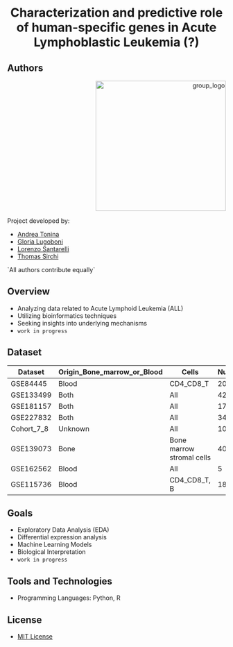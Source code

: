 <h1 align="center">Characterization and predictive role of human-specific genes in Acute Lymphoblastic Leukemia (?)</h1>

## Authors
<p align="right">
  <img src="https://github.com/iamandreatonina/Acute_Lymphoid_Leukemia_Project/blob/7ca87024738060e9759e61d6bab092412cec4f6a/Images/temp_new_logo.jpeg" width = 300 alt="group_logo">

Project developed by: 
  * [Andrea Tonina](https://github.com/iamandreatonina)
  * [Gloria Lugoboni](https://github.com/GloriaLugoboni)
  * [Lorenzo Santarelli](https://github.com/Lor-Santa)
  * [Thomas Sirchi](https://github.com/Thokas99)
</p>
`All authors contribute equally`

## Overview
- Analyzing data related to Acute Lymphoid Leukemia (ALL)
- Utilizing bioinformatics techniques
- Seeking insights into underlying mechanisms
- `work in progress`

## Dataset
| Dataset    | Origin_Bone_marrow_or_Blood | Cells                     | Number_Samples | N_Healty_sample | N_tumor_sample | Pediatric_Adult |
|------------|-----------------------------|---------------------------|----------------|-----------------|----------------|-----------------|
| GSE84445   | Blood                       | CD4_CD8_T                 | 20             | 20              | 0              | Unknown         |
| GSE133499  | Both                        | All                       | 42             | 0               | 42             | Pediatric       |
| GSE181157  | Both                        | All                       | 173            | 0               | 173            | Pediatric       |
| GSE227832  | Both                        | All                       | 340            | 10              | 330            | Pediatric       |
| Cohort_7_8 | Unknown                     | All                       | 107            | 0               | 107            | Both            |
| GSE139073  | Bone                        | Bone marrow stromal cells | 40             | 40              | 0              | Adult           |
| GSE162562  | Blood                       | All                       | 5              | 5               | 0              | Unknown         |
| GSE115736  | Blood                       | CD4_CD8_T, B              | 18             | 18              | 0              | Unknown         |
## Goals
- Exploratory Data Analysis (EDA)
- Differential expression analysis
- Machine Learning Models
- Biological Interpretation
- `work in progress`

## Tools and Technologies
- Programming Languages: Python, R
  
## License
- [MIT License](https://github.com/iamandreatonina/Acute_Lymphoid_Leukemia_Project/blob/f7393ab2dc77904c48b9ea16d3ea33ee49b42b36/LICENSE)
